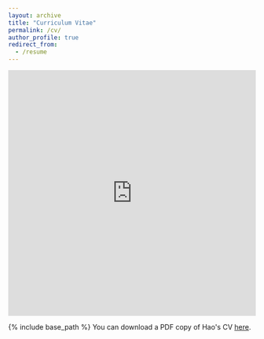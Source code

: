 ```yaml
---
layout: archive
title: "Curriculum Vitae"
permalink: /cv/
author_profile: true
redirect_from:
  - /resume
---
```


<iframe src="http://haoxsia.github.io/files/2018-10-23-Supramolecular-interactions-NanoRev.pdf" width="100%" height="500" frameborder="no" border="0" marginwidth="0" marginheight="0"></iframe>

{% include base_path %}
You can download a PDF copy of Hao's CV [here](http://haoxsia.github.io/files/2018-10-23-Supramolecular-interactions-NanoRev.pdf).

